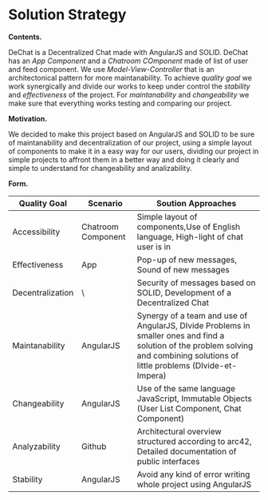 Solution Strategy
=================

**Contents.**

DeChat is a Decentralized Chat made with AngularJS and SOLID. DeChat has an _App Component_ and a _Chatroom COmponent_ made of list of user and feed component. We use _Model-View-Controller_ that is an architectonical pattern for more maintanability. To achieve _quality goal_ we work synergically and divide our works to keep under control the _stability_ and _effectiveness_ of the project. For _maintanability_ and _changeability_  we make sure that everything works testing and comparing our project.

**Motivation.**

We decided to make this project based on AngularJS and SOLID to be sure of maintanability and decentralization of our project, using a simple layout of components to make it in a easy way for our users, dividing our project in simple projects to affront them in a better way and doing it clearly and simple to understand for changeability and analizability. 

**Form.**

| **Quality Goal** | **Scenario**       | **Soution Approaches** |
|------------------|--------------------|------------------------|
| Accessibility    | Chatroom Component | Simple layout of components,Use of English language, High-light of chat user is in|
|Effectiveness     | App                | Pop-up of new messages, Sound of new messages|
|Decentralization  | \\                 | Security of messages based on SOLID, Development of a Decentralized Chat|
|Maintanability    |AngularJS           | Synergy of a team and use of AngularJS, DIvide Problems in smaller ones and find a solution of the problem solving and combining solutions of little problems (DIvide-et-Impera)|
|Changeability     | AngularJS          | Use of the same language JavaScript, Immutable Objects (User List Component, Chat Component)|
|Analyzability     |Github              | Architectural overview structured according to arc42, Detailed documentation of public interfaces|
|Stability         |AngularJS           | Avoid any kind of error writing whole project using AngularJS|
